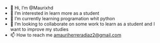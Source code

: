 - 👋 Hi, I’m @Maurixhd
- 👀 I’m interested in learn more as a student
- 🌱 I’m currently learning programation whit python
- 💞️ I’m looking to collaborate on some work to learn as a student and I want to improve my studies
- 📫 How to reach me amauriherreradiaz2@gmail.com
